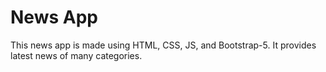 # News App
This news app is made using HTML, CSS, JS, and Bootstrap-5.
It provides latest news of many categories.
